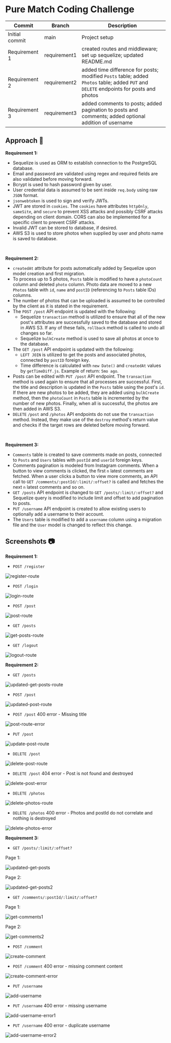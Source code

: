 # Pure Match Coding Challenge

| Commit         | Branch       | Description                                                                                                                            |
| -------------- | ------------ | -------------------------------------------------------------------------------------------------------------------------------------- |
| Initial commit | main         | Project setup                                                                                                                          |
| Requirement 1  | requirement1 | created routes and middleware; set up sequelize; updated README.md                                                                     |
| Requirement 2  | requirement2 | added time difference for posts; modified `Posts` table; added `Photos` table; added `PUT` and `DELETE` endpoints for posts and photos |
| Requirement 3  | requirement3 | added comments to posts; added pagination to posts and comments; added optional addition of username                                   |

## Approach :thought_balloon:

**Requirement 1:**

- Sequelize is used as ORM to establish connection to the PostgreSQL database.
- Email and password are validated using regex and required fields are also validated before moving forward.
- Bcrypt is used to hash password given by user.
- User credential data is assumed to be sent inside `req.body` using raw `JSON` format.
- `jsonwebtoken` is used to sign and verify JWTs.
- JWT are stored in `cookies`. The `cookies` have attributes `httpOnly`, `sameSite`, and `secure` to prevent XSS attacks and possibly CSRF attacks depending on client domain. CORS can also be implemented for a specific client to prevent CSRF attacks.
- Invalid JWT can be stored to database, if desired.
- AWS S3 is used to store photos when supplied by user and photo name is saved to database.

<br>

**Requirement 2:**

- `createdAt` attribute for posts automatically added by Sequelize upon model creation and first migration.
- To process up to 5 photos, `Posts` table is modified to have a `photoCount` column and deleted `photo` column. Photo data are moved to a new `Photos` table with `id`, `name` and `postID` (referencing to `Posts` table IDs) columns.
- The number of photos that can be uploaded is assumed to be controlled by the client as it is stated in the requirement.
- The `POST /post` API endpoint is updated with the following:
  - Sequelize `transaction` method is utilized to ensure that all of the new post's attributes are successfully saved to the database and stored in AWS S3. If any of these fails, `rollback` method is called to undo all changes so far.
  - Sequelize `bulkCreate` method is used to save all photos at once to the database.
- The `GET /post` API endpoint is updated with the following:
  - `LEFT JOIN` is utilized to get the posts and associated photos, connected by `postID` foreign key.
  - Time difference is calculated with `new Date()` and `createdAt` values by `getTimeDiff.js`. Example of return: `5mo ago`.
- Posts can be edited with `PUT /post` API endpoint. The `transaction` method is used again to ensure that all processes are successful. First, the title and description is updated in the `Posts` table using the post's `id`. If there are new photos to be added, they are added using `bulkCreate` method, then the `photoCount` in `Posts` table is incremented by the number of new photos. Finally, when all is successful, the photos are then added in AWS S3.
- `DELETE` `/post` and `/photos` API endpoints do not use the `transaction` method. Instead, they make use of the `destroy` method's return value and checks if the target rows are deleted before moving forward.

<br>

**Requirement 3:**

- `Comments` table is created to save comments made on posts, connected to `Posts` and `Users` tables with `postId` and `userId` foreign keys.
- Comments pagination is modeled from Instagram comments. When a button to view comments is clicked, the first `n` latest comments are fetched. When a user clicks a button to view more comments, an API call to `GET /comments/:postId/:limit/:offset?` is called and fetches the next `n` latest comments and so on.
- `GET /posts` API endpoint is changed to `GET /posts/:limit/:offset?` and Sequelize query is modified to include limit and offset to add pagination to posts.
- `PUT /username` API endpoint is created to allow existing users to optionally add a username to their account.
- The `Users` table is modified to add a `username` column using a migration file and the `User` model is changed to reflect this change.

## Screenshots :camera:

**Requirement 1:**

- `POST /register`

![register-route](https://github-production-user-asset-6210df.s3.amazonaws.com/101021415/256503788-ed5ba554-7779-4311-a24d-f981b920f07a.PNG)

- `POST /login`

![login-route](https://github-production-user-asset-6210df.s3.amazonaws.com/101021415/256503859-66e8d06c-ec4e-4f2a-89a4-61e77e0c7613.PNG)

- `POST /post`

![post-route](https://github.com/preetsc27/node-coding-question/assets/101021415/72e416fb-5628-4b08-b7b7-01020222d5c6)

- `GET /posts`

![get-posts-route](https://github.com/sequelize/cli/assets/101021415/e66de815-eb83-42d3-b116-4f7e87d289d3)

- `GET /logout`

![logout-route](https://github.com/preetsc27/node-coding-question/assets/101021415/856960cc-13b7-49d4-a59d-41189cd42018)

**Requirement 2:**

- `GET /posts`

![updated-get-posts-route](https://github.com/jojo-138/coding-challenge-pure-match/assets/101021415/5754930f-442b-4d14-8ab2-a47376a122bc)

- `POST /post`

![updated-post-route](https://github.com/jojo-138/coding-challenge-pure-match/assets/101021415/9c6158d1-2321-40c3-80c9-4c949fea510b)

- `POST /post` 400 error - Missing title

![post-route-error](https://github.com/jojo-138/coding-challenge-pure-match/assets/101021415/7c40a1c6-8566-4fad-9ea1-99c31a9f2b02)

- `PUT /post`

![update-post-route](https://github.com/jojo-138/coding-challenge-pure-match/assets/101021415/62d45c4e-a5fb-4a14-aa1c-f2de155cd796)

- `DELETE /post`

![delete-post-route](https://github.com/jojo-138/coding-challenge-pure-match/assets/101021415/4eea5614-8fad-479c-8e91-904077474656)

- `DELETE /post` 404 error - Post is not found and destroyed

![delete-post-error](https://github.com/jojo-138/coding-challenge-pure-match/assets/101021415/5e3a072f-894d-4dd1-b9b3-44c488400d6c)

- `DELETE /photos`

![delete-photos-route](https://github.com/jojo-138/coding-challenge-pure-match/assets/101021415/41804595-8b04-44a2-8133-b9c627e041b3)

- `DELETE /photos` 400 error - Photos and postId do not correlate and nothing is destroyed

![delete-photos-error](https://github.com/jojo-138/coding-challenge-pure-match/assets/101021415/58e78724-0175-4ff8-82a3-3c6e1c8b1f02)

**Requirement 3:**

- `GET /posts/:limit/:offset?`

Page 1:

![updated-get-posts](https://github.com/jojo-138/coding-challenge-pure-match/assets/101021415/e186339f-9847-4e82-98ab-36db0bf77d9a)

Page 2:

![updated-get-posts2](https://github.com/jojo-138/coding-challenge-pure-match/assets/101021415/5ab3b129-8523-4f3f-b871-802fac8d1ae5)

- `GET /comments/:postId/:limit/:offset?`

Page 1:

![get-comments1](https://github.com/jojo-138/coding-challenge-pure-match/assets/101021415/30a7aa2e-6142-4c2a-9225-b2ced8ea93ae)

Page 2:

![get-comments2](https://github.com/jojo-138/coding-challenge-pure-match/assets/101021415/94d7d708-3dbe-4c54-ab09-1de5a625d7e3)

- `POST /comment`

![create-comment](https://github.com/jojo-138/coding-challenge-pure-match/assets/101021415/5be4f059-e23f-4e7f-ba16-d74015c84294)

- `POST /comment` 400 error - missing comment content

![create-comment-error](https://github.com/jojo-138/coding-challenge-pure-match/assets/101021415/e59c6bc0-3199-49e5-be03-3183cc63c1f1)

- `PUT /username`

![add-username](https://github.com/jojo-138/coding-challenge-pure-match/assets/101021415/775f6a71-3efc-4865-a482-b1322702af04)

- `PUT /username` 400 error - missing username

![add-username-error1](https://github.com/jojo-138/coding-challenge-pure-match/assets/101021415/31a94905-6fd7-4409-b961-0477ae671ee8)

- `PUT /username` 400 error - duplicate username

![add-username-error2](https://github.com/jojo-138/coding-challenge-pure-match/assets/101021415/e0bb556d-3541-430a-b401-a1d0bbacaf5e)
